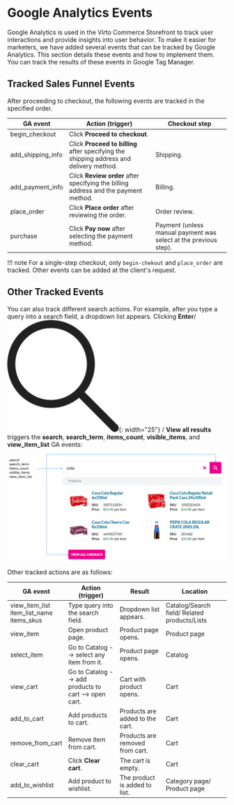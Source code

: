 # Google Analytics Events

Google Analytics is used in the Virto Commerce Storefront to track user interactions and provide insights into user behavior. To make it easier for marketers, we have added several events that can be tracked by Google Analytics. This section details these events and how to implement them. You can track the results of these events in Google Tag Manager.

## Tracked Sales Funnel Events

After proceeding to checkout, the following events are tracked in the specified order.

| GA event         	    | Action (trigger)                                                                          | Checkout step                                                          	|
|-------------------	|-------------------------------------------------------------------------------------------|-----------------------------------------------------------------------	|
| begin_checkout    	| Сlick **Proceed to checkout**.                                                           	|                                                                         	|
| add_shipping_info 	| Сlick **Proceed to billing** after specifying the shipping address and delivery method. 	| Shipping.                                                             	|
| add_payment_info  	| Сlick **Review order** after specifying the billing address and the payment method.       | Billing.                                                              	|
| place_order       	| Сlick **Place order** after reviewing the order.                                       	| Order review.                                                         	|
| purchase          	| Сlick **Pay now** after selecting the payment method.                                 	| Payment (unless manual payment was select at the previous step). 	        |

!!! note
    For a single-step checkout, only `begin-chekout` and `place_order` are tracked. Other events can be added at the client's request.

## Other Tracked Events

You can also track different search actions. For example, after you type a query into a search field, a dropdown list appears. Clicking **Enter**/ ![Magnifying glass](../media/magnifying-glass.png){: width="25"} / **View all results** triggers the **search**, **search_term**, **items_count**, **visible_items**, and **view_item_list** GA events:

![GA events](../media/google-analytics-events.png)


Other tracked actions are as follows:

| GA event                                              |Action (trigger)                                   | Result                                                | Location                                      |  
| ------------------------------------------------------|---------------------------------------------------|-------------------------------------------------------|-----------------------------------------------|
| view_item_list <br> item_list_name <br> items_skus	|Type query into the search field.                  | Dropdown list appears.                                | Catalog/Search field/ Related products/Lists  | 
| view_item                                             | Open product page.                                | Product page opens.                                   | Product page                                  | 
| select_item                                           |Go to Catalog --> select any item from it.         | Product page opens.                                   | Catalog                                       |
| view_cart                                             |Go to Catalog --> add products to cart --> open cart. | Cart with product opens.                           | Cart                                          | 
| add_to_cart                                           |Add products to cart.                              | Products are added to the cart.                       | Cart                                          | 
| remove_from_cart                                      |Remove item from cart.                             | Products are removed from cart.                       | Cart                                          | 
| clear_cart                                            |Click **Clear cart**.                              | The cart is empty.                                    | Cart                                          |
| add_to_wishlist                                       |Add product to wishlist.                           | The product is added to list.                         | Category page/ Product page                   |


